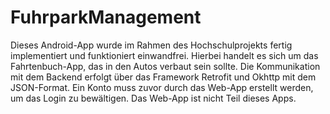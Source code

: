 # FuhrparkManagement

Dieses Android-App wurde im Rahmen des Hochschulprojekts fertig implementiert und funktioniert einwandfrei. 
Hierbei handelt es sich um das Fahrtenbuch-App, das in den Autos verbaut sein sollte. Die Kommunikation mit dem
Backend erfolgt über das Framework Retrofit und Okhttp mit dem JSON-Format. Ein Konto muss zuvor durch das Web-App
erstellt werden, um das Login zu bewältigen. Das Web-App ist nicht Teil dieses Apps.
